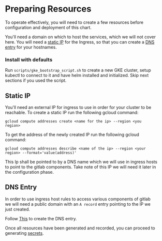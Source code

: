 # Preparing Resources

To operate effectively, you will need to create a few resources before configuration and deployment of this chart.

You'll need a domain on which to host the services, which we will not cover here. You will need a [static IP](#static-ip) for the Ingress, so that you can create a [DNS entry](#dns-entry) for your hostnames.


### Install with defaults
Run `scripts/gke_bootstrap_script.sh` to create a new GKE cluster, setup kubectl to connect to it and have helm installed and initialized. Skip next sections if you used the script.


## Static IP
You'll need an external IP for ingress to use in order for your cluster to be reachable.
To create a static IP run the following gcloud command:

`gcloud compute addresses create <name for the ip> --region <you region>`

To get the address of the newly created IP run the following gcloud command:

`gcloud compute addresses describe <name of the ip> --region <your region> --format='value(address)'`

This Ip shall be pointed to by a DNS name which we will use in ingress hosts to point to the gitlab components. Take note of this IP we will need it later in the configuration phase.

## DNS Entry
In order to use ingress host rules to access various components of gitlab we will need a public domain with an `A record` entry pointing to the IP we just created.

Follow [This](https://cloud.google.com/dns/quickstart) to create the DNS entry.


Once all resources have been generated and recorded, you can proceed to generating [secrets](README.md#secrets).
